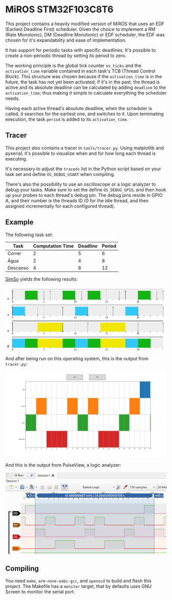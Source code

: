 # MiROS STM32F103C8T6

This project contains a heavily modified version of MiROS that uses an EDF (Earliest Deadline First) scheduler. Given the choice to implement a RM (Rate Monotonic), DM (Deadline Monotonic) or EDF scheduler, the EDF was chosen for it's expandability and ease of implementation.

It has support for periodic tasks with specific deadlines. It's possible to create a non-periodic thread by setting its period to zero.

The working principle is the global tick counter `os_ticks` and the `activation_time` variable contained in each task's TCB (Thread Control Block). This structure was chosen because if the `activation_time` is in the future, the task has not yet been activated; if it's in the past, the thread is active and its absolute deadline can be calculated by adding `deadline` to the `activation_time`; thus making it simple to calculate everything the scheduler needs.

Having each active thread's absolute deadline, when the scheduler is called, it searches for the earliest one, and switches to it. Upon terminating execution, the task `period` is added to its `activation_time`.

## Tracer
This project also contains a tracer in `tools/tracer.py`. Using matplotlib and pyserial, it's possible to visualize when and for how long each thread is executing.

It's necessary to adjust the `traceds` list in the Python script based on your task set and  define `OS_DEBUG_USART` when compiling.

There's also the possibility to use an oscilloscope or a logic analyzer to debug your tasks. Make sure to set the define `OS_DEBUG_GPIO`, and then hook up your probes to each thread's debug pin. The debug pins reside in GPIO A, and their number is the threads ID (0 for the idle thread, and then assigned incrementally for each configured thread).

## Example

The following task set:

|Task    |Computation Time|Deadline|Period|
|--------|----------------|--------|------|
|Correr  |               2|       5|     6|
|Água    |               2|       4|     8|
|Descanso|               4|       8|    12|

[SimSo](https://projects.laas.fr/simso/simso-web) yields the following results:

![SimSo results](images/simso.png)

And after being run on this operating system, this is the output from `tracer.py`:

![Tracer view](images/tracer.png)

And this is the output from PulseView, a logic analyzer:

![PulseView](images/pulseview.png)

## Compiling

You need `make`, `arm-none-eabi-gcc`, and `openocd` to build and flash this project. The Makefile has a `monitor` target, that by defaults uses GNU Screen to monitor the serial port.
